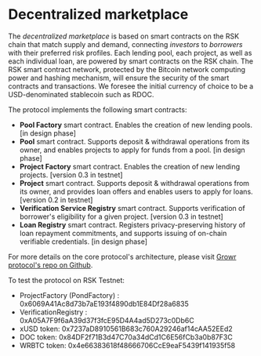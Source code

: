 # Decentralized marketplace

The _decentralized marketplace_ is based on smart contracts on the RSK chain that match supply and demand, connecting _investors_ to _borrowers_ with their preferred risk profiles. Each lending pool, each project, as well as each individual loan, are powered by smart contracts on the RSK chain. The RSK smart contract network, protected by the Bitcoin network computing power and hashing mechanism, will ensure the security of the smart contracts and transactions. We foresee the initial currency of choice to be a USD-denominated stablecoin such as RDOC.

The protocol implements the following smart contracts:
- **Pool Factory** smart contract. Enables the creation of new lending pools. [in design phase]
- **Pool** smart contract. Supports deposit & withdrawal operations from its owner, and enables projects to apply for funds from a pool. [in design phase]
- **Project Factory** smart contract. Enables the creation of new lending projects. [version 0.3 in testnet]
- **Project** smart contract. Supports deposit & withdrawal operations from its owner, and provides loan offers and enables users to apply for loans. [version 0.2 in testnet]
- **Verification Service Registry** smart contract. Supports verification of borrower's eligibility for a given project. [version 0.3 in testnet]
- **Loan Registry** smart contract. Registers privacy-preserving history of loan repayment commitments, and supports issuing of on-chain verifiable credentials. [in design phase]

For more details on the core protocol's architecture, please visit [Growr protocol's repo on Github](https://github.com/growr-xyz/growr-core-protocol/wiki).

To test the protocol on RSK Testnet:
- ProjectFactory (PondFactory) : 0x6069A41Ac8d73b7aE193f4890db1E84Df28a6835
- VerificationRegistry : 0xA05A7F9f6aA39d37f3fcE95D4A4ad5D273c0Db6C
- xUSD token: 0x7237aD8910561B683c760A29246af14cAA52EEd2
- DOC token: 0x84DF2f71B3d47C70a34dCd1C6E56fCb3a0b87F3C
- WRBTC token: 0x4e66383618f48666706CcE9eaF5439f141935f58